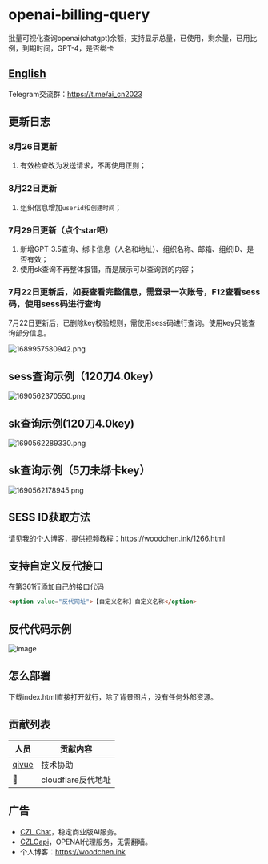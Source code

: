 # openai-billing-query
批量可视化查询openai(chatgpt)余额，支持显示总量，已使用，剩余量，已用比例，到期时间，GPT-4，是否绑卡

## [English](README_EN.md)

Telegram交流群：https://t.me/ai_cn2023 

## 更新日志
### 8月26日更新
1. 有效检查改为发送请求，不再使用正则；

### 8月22日更新

1. 组织信息增加`userid`和`创建时间`；

### 7月29日更新（点个star吧）

1. 新增GPT-3.5查询、绑卡信息（人名和地址）、组织名称、邮箱、组织ID、是否有效；
2. 使用sk查询不再整体报错，而是展示可以查询到的内容；

### 7月22日更新后，如要查看完整信息，需登录一次账号，F12查看sess码，使用sess码进行查询

7月22日更新后，已删除key校验规则，需使用sess码进行查询。使用key只能查询部分信息。

![1689957580942.png](https://cdn-img.czl.net/2023/07/22/64bab4daba587.png)

## sess查询示例（120刀4.0key）

![1690562370550.png](https://cdn-img.czl.net/2023/07/29/64c3ef5003257.png)

## sk查询示例(120刀4.0key)

![1690562289330.png](https://cdn-img.czl.net/2023/07/29/64c3eefec26cd.png)

## sk查询示例（5刀未绑卡key）

![1690562178945.png](https://cdn-img.czl.net/2023/07/29/64c3ee9070310.png)


## SESS ID获取方法

请见我的个人博客，提供视频教程：https://woodchen.ink/1266.html

## 支持自定义反代接口
在第361行添加自己的接口代码

``` html
<option value="反代网址">【自定义名称】自定义名称</option>
```
## 反代代码示例
![image](https://github.com/woodchen-ink/openai-billing-query/assets/95951386/0bcdb51b-de08-49bc-bd01-5bf731f53d02)

## 怎么部署
下载index.html直接打开就行，除了背景图片，没有任何外部资源。

## 贡献列表

| 人员 | 贡献内容 |
| ---- | ---- |
| [qiyue](https://github.com/qiyue-rgb) | 技术协助 |
| 🙊 | cloudflare反代地址 |


## 广告
- [CZL Chat](https://chat.czl.net)，稳定商业版AI服务。
- [CZLOapi](https://oapi.czl.net)，OPENAI代理服务，无需翻墙。
- 个人博客：https://woodchen.ink

